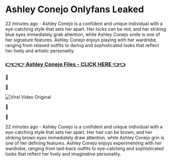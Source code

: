 # Ashley Conejo Onlyfans Leaked

<p>22 minutes ago - Ashley Conejo is a confident and unique individual with a eye-catching style that sets her apart. Her locks can be red, and her striking blue eyes immediately grab attention, while Ashley Conejo smile is one of her signature features. Ashley Conejo enjoys playing with her wardrobe, ranging from relaxed outfits to daring and sophisticated looks that reflect her lively and artistic personality.</p><p>
<h3><a href="https://fansleaks.com-getfree.pro/ashley-conejo" rel="nofollow">👉👉👉 Ashley Conejo Files - CLICK HERE 👈👈</a></h3>
<p>🔻</p>
<p>🔻</p> <p>
<a href="https://fansleaks.com-getfree.pro/ashley-conejo" rel="nofollow"><img src="https://i.imgur.com/0ZbtXZ5.gif" alt="Viral Video Original" style="max-width: 100%; display: inline-block;" data-target="animated-image.originalImage"></a>
<p>🔻</p>
<p>🔻</p> <p>22 minutes ago - Ashley Conejo is a confident and unique individual with a eye-catching style that sets her apart. Her hair can be brown, and her striking brown eyes immediately draw attention, while Ashley Conejo grin is one of her defining features. Ashley Conejo enjoys experimenting with her wardrobe, ranging from laid-back outfits to eye-catching and sophisticated looks that reflect her lively and imaginative personality.</p>